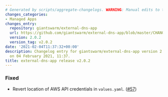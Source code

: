 ```yaml
---
# Generated by scripts/aggregate-changelogs. WARNING: Manual edits to this files will be overwritten.
changes_categories:
- Managed Apps
changes_entry:
  repository: giantswarm/external-dns-app
  url: https://github.com/giantswarm/external-dns-app/blob/master/CHANGELOG.md#202---2021-02-04
  version: 2.0.2
  version_tag: v2.0.2
date: '2021-02-04T11:37:32+00:00'
description: Changelog entry for giantswarm/external-dns-app version 2.0.2, published
  on 04 February 2021, 11:37.
title: external-dns-app release v2.0.2
---
```


### Fixed
- Revert location of AWS API credentials in `values.yaml`. ([#57](https://github.com/giantswarm/external-dns-app/pull/57))
